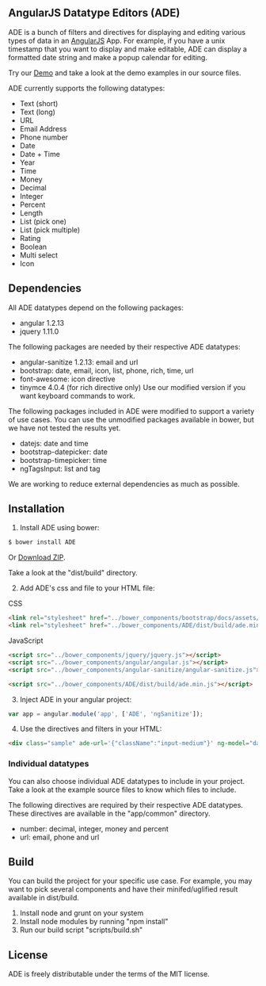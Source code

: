 ## AngularJS Datatype Editors (ADE)

ADE is a bunch of filters and directives for displaying and editing various types of data in an <a href="http://angularjs.org/">AngularJS</a> App.  For example, if you have a unix timestamp that you want to display and make editable, ADE can display a formatted date string and make a popup calendar for editing. 

Try our <a href="http://toodledo.github.com/ADE/index.html">Demo</a> and take a look at the demo examples in our source files.

ADE currently supports the following datatypes:

- Text (short)
- Text (long)
- URL
- Email Address
- Phone number
- Date
- Date + Time
- Year
- Time
- Money
- Decimal
- Integer
- Percent
- Length
- List (pick one)
- List (pick multiple)
- Rating
- Boolean
- Multi select
- Icon


## Dependencies

All ADE datatypes depend on the following packages:

* angular 1.2.13
* jquery 1.11.0

The following packages are needed by their respective ADE datatypes:

* angular-sanitize 1.2.13: email and url
* bootstrap: date, email, icon, list, phone, rich, time, url
* font-awesome: icon directive
* tinymce 4.0.4 (for rich directive only) Use our modified version if you want keyboard commands to work.

The following packages included in ADE were modified to support a variety of use cases. You can use the unmodified packages available in bower, but we have not tested the results yet.

* datejs: date and time
* bootstrap-datepicker: date
* bootstrap-timepicker: time
* ngTagsInput: list and tag

We are working to reduce external dependencies as much as possible.


## Installation

1) Install ADE using bower:

```bash
$ bower install ADE
```

Or <a href="https://github.com/Toodledo/ADE/archive/master.zip">Download ZIP</a>.

Take a look at the "dist/build" directory.

2) Add ADE's css and file to your HTML file:

CSS

```html
<link rel="stylesheet" href="../bower_components/bootstrap/docs/assets/css/bootstrap.css"/>  
<link rel="stylesheet" href="../bower_components/ADE/dist/build/ade.min.css"/>
```

JavaScript

```html
<script src="../bower_components/jquery/jquery.js"></script>
<script src="../bower_components/angular/angular.js"></script>
<script src="../bower_components/angular-sanitize/angular-sanitize.js"></script>

<script src="../bower_components/ADE/dist/build/ade.min.js"></script>
```

3) Inject ADE in your angular project:

```javascript
var app = angular.module('app', ['ADE', 'ngSanitize']);
```

4) Use the directives and filters in your HTML:

```html
<div class="sample" ade-url='{"className":"input-medium"}' ng-model="dataurl" ng-bind-html="dataurl | url"></div>
```

### Individual datatypes

You can also choose individual ADE datatypes to include in your project. Take a look at the example source files to know which files to include.

The following directives are required by their respective ADE datatypes. These directives are available in the "app/common" directory.

* number: decimal, integer, money and percent
* url: email, phone and url


## Build

You can build the project for your specific use case. For example, you may want to pick several components and have their minifed/uglified result available in dist/build.

1. Install node and grunt on your system
2. Install node modules by running "npm install"
3. Run our build script "scripts/build.sh"


## License

ADE is freely distributable under the terms of the MIT license.
